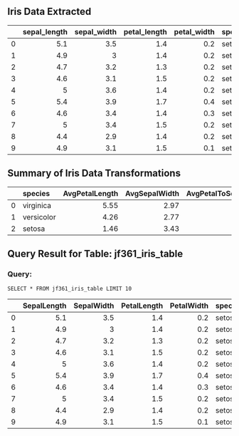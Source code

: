
## Iris Data Extracted
|    |   sepal_length |   sepal_width |   petal_length |   petal_width | species   |
|---:|---------------:|--------------:|---------------:|--------------:|:----------|
|  0 |            5.1 |           3.5 |            1.4 |           0.2 | setosa    |
|  1 |            4.9 |           3   |            1.4 |           0.2 | setosa    |
|  2 |            4.7 |           3.2 |            1.3 |           0.2 | setosa    |
|  3 |            4.6 |           3.1 |            1.5 |           0.2 | setosa    |
|  4 |            5   |           3.6 |            1.4 |           0.2 | setosa    |
|  5 |            5.4 |           3.9 |            1.7 |           0.4 | setosa    |
|  6 |            4.6 |           3.4 |            1.4 |           0.3 | setosa    |
|  7 |            5   |           3.4 |            1.5 |           0.2 | setosa    |
|  8 |            4.4 |           2.9 |            1.4 |           0.2 | setosa    |
|  9 |            4.9 |           3.1 |            1.5 |           0.1 | setosa    |

## Summary of Iris Data Transformations
|    | species    |   AvgPetalLength |   AvgSepalWidth |   AvgPetalToSepalRatio |
|---:|:-----------|-----------------:|----------------:|-----------------------:|
|  0 | virginica  |             5.55 |            2.97 |                   0.84 |
|  1 | versicolor |             4.26 |            2.77 |                   0.72 |
|  2 | setosa     |             1.46 |            3.43 |                   0.29 |

## Query Result for Table: jf361_iris_table
### Query:
```
SELECT * FROM jf361_iris_table LIMIT 10
```

|    |   SepalLength |   SepalWidth |   PetalLength |   PetalWidth | species   |   PetalToSepalRatio | PetalCategory   |
|---:|--------------:|-------------:|--------------:|-------------:|:----------|--------------------:|:----------------|
|  0 |           5.1 |          3.5 |           1.4 |          0.2 | setosa    |                0.27 | Small           |
|  1 |           4.9 |          3   |           1.4 |          0.2 | setosa    |                0.29 | Small           |
|  2 |           4.7 |          3.2 |           1.3 |          0.2 | setosa    |                0.28 | Small           |
|  3 |           4.6 |          3.1 |           1.5 |          0.2 | setosa    |                0.33 | Small           |
|  4 |           5   |          3.6 |           1.4 |          0.2 | setosa    |                0.28 | Small           |
|  5 |           5.4 |          3.9 |           1.7 |          0.4 | setosa    |                0.31 | Small           |
|  6 |           4.6 |          3.4 |           1.4 |          0.3 | setosa    |                0.3  | Small           |
|  7 |           5   |          3.4 |           1.5 |          0.2 | setosa    |                0.3  | Small           |
|  8 |           4.4 |          2.9 |           1.4 |          0.2 | setosa    |                0.32 | Small           |
|  9 |           4.9 |          3.1 |           1.5 |          0.1 | setosa    |                0.31 | Small           |
